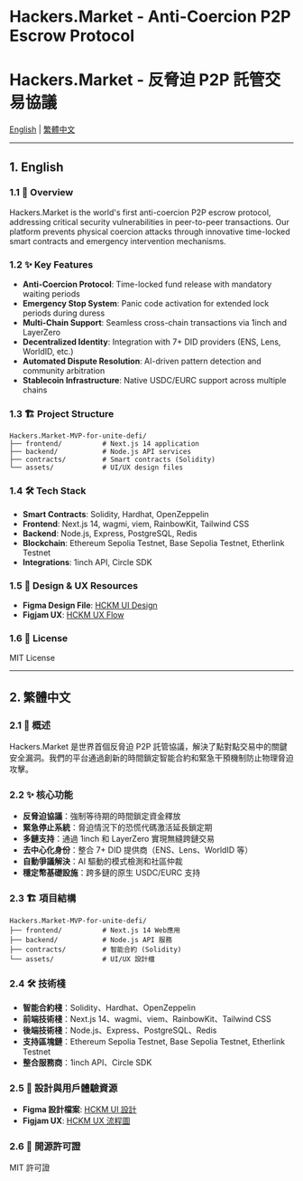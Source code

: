 # Hackers.Market - Anti-Coercion P2P Escrow Protocol
# Hackers.Market - 反脅迫 P2P 託管交易協議

[English](#1-english) | [繁體中文](#2-繁體中文)

---

## 1. English

### 1.1 🚀 Overview
Hackers.Market is the world's first anti-coercion P2P escrow protocol, addressing critical security vulnerabilities in peer-to-peer transactions. Our platform prevents physical coercion attacks through innovative time-locked smart contracts and emergency intervention mechanisms.

### 1.2 ✨ Key Features
- **Anti-Coercion Protocol**: Time-locked fund release with mandatory waiting periods
- **Emergency Stop System**: Panic code activation for extended lock periods during duress
- **Multi-Chain Support**: Seamless cross-chain transactions via 1inch and LayerZero
- **Decentralized Identity**: Integration with 7+ DID providers (ENS, Lens, WorldID, etc.)
- **Automated Dispute Resolution**: AI-driven pattern detection and community arbitration
- **Stablecoin Infrastructure**: Native USDC/EURC support across multiple chains

### 1.3 🏗️ Project Structure

```
Hackers.Market-MVP-for-unite-defi/
├── frontend/          # Next.js 14 application
├── backend/           # Node.js API services
├── contracts/         # Smart contracts (Solidity)
└── assets/            # UI/UX design files
```

### 1.4 🛠️ Tech Stack
- **Smart Contracts**: Solidity, Hardhat, OpenZeppelin
- **Frontend**: Next.js 14, wagmi, viem, RainbowKit, Tailwind CSS
- **Backend**: Node.js, Express, PostgreSQL, Redis
- **Blockchain**: Ethereum Sepolia Testnet, Base Sepolia Testnet, Etherlink Testnet
- **Integrations**: 1inch API, Circle SDK

### 1.5 🎨 Design & UX Resources
- **Figma Design File**: [HCKM UI Design](https://www.figma.com/design/iRl2Lpq1k7n3eHVl8VNqqp/HCKM-UI?node-id=21-3&t=2xeAe8Tbpvn9bbHv-1)
- **Figjam UX**: [HCKM UX Flow](https://www.figma.com/board/WFS5AJbVCUNZUz7MOGwUjT/HCKM-UX?node-id=12-2&t=HMj8wi1bkJ7Qg2uf-1)

### 1.6 📄 License
MIT License

---

## 2. 繁體中文

### 2.1 🚀 概述
Hackers.Market 是世界首個反脅迫 P2P 託管協議，解決了點對點交易中的關鍵安全漏洞。我們的平台通過創新的時間鎖定智能合約和緊急干預機制防止物理脅迫攻擊。

### 2.2 ✨ 核心功能
- **反脅迫協議**：強制等待期的時間鎖定資金釋放
- **緊急停止系統**：脅迫情況下的恐慌代碼激活延長鎖定期
- **多鏈支持**：通過 1inch 和 LayerZero 實現無縫跨鏈交易
- **去中心化身份**：整合 7+ DID 提供商（ENS、Lens、WorldID 等）
- **自動爭議解決**：AI 驅動的模式檢測和社區仲裁
- **穩定幣基礎設施**：跨多鏈的原生 USDC/EURC 支持

### 2.3 🏗️ 項目結構
```
Hackers.Market-MVP-for-unite-defi/
├── frontend/          # Next.js 14 Web應用
├── backend/           # Node.js API 服務
├── contracts/         # 智能合約 (Solidity)
└── assets/            # UI/UX 設計檔
```

### 2.4 🛠️ 技術棧
- **智能合約棧**：Solidity、Hardhat、OpenZeppelin
- **前端技術棧**：Next.js 14、wagmi、viem、RainbowKit、Tailwind CSS
- **後端技術棧**：Node.js、Express、PostgreSQL、Redis
- **支持區塊鏈**：Ethereum Sepolia Testnet, Base Sepolia Testnet, Etherlink Testnet
- **整合服務商**：1inch API、Circle SDK

### 2.5 🎨 設計與用戶體驗資源
- **Figma 設計檔案**: [HCKM UI 設計](https://www.figma.com/design/iRl2Lpq1k7n3eHVl8VNqqp/HCKM-UI?node-id=21-3&t=2xeAe8Tbpvn9bbHv-1)
- **Figjam UX**: [HCKM UX 流程圖](https://www.figma.com/board/WFS5AJbVCUNZUz7MOGwUjT/HCKM-UX?node-id=12-2&t=HMj8wi1bkJ7Qg2uf-1)

### 2.6 📄 開源許可證
MIT 許可證